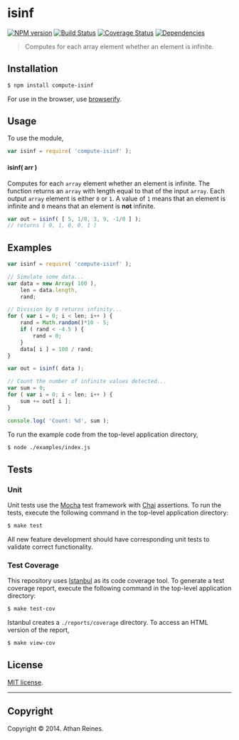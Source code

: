 isinf
===
[![NPM version][npm-image]][npm-url] [![Build Status][travis-image]][travis-url] [![Coverage Status][coveralls-image]][coveralls-url] [![Dependencies][dependencies-image]][dependencies-url]

> Computes for each array element whether an element is infinite.


## Installation

``` bash
$ npm install compute-isinf
```

For use in the browser, use [browserify](https://github.com/substack/node-browserify).


## Usage

To use the module,

``` javascript
var isinf = require( 'compute-isinf' );
```

#### isinf( arr )

Computes for each `array` element whether an element is infinite. The function returns an `array` with length equal to that of the input `array`. Each output `array` element is either `0` or `1`. A value of `1` means that an element is infinite and `0` means that an element is __not__ infinite.

``` javascript
var out = isinf( [ 5, 1/0, 3, 9, -1/0 ] );
// returns [ 0, 1, 0, 0, 1 ]
```


## Examples

``` javascript
var isinf = require( 'compute-isinf' );

// Simulate some data...
var data = new Array( 100 ),
	len = data.length,
	rand;

// Division by 0 returns infinity...
for ( var i = 0; i < len; i++ ) {
	rand = Math.random()*10 - 5;
	if ( rand < -4.5 ) {
		rand = 0;
	}
	data[ i ] = 100 / rand;
}

var out = isinf( data );

// Count the number of infinite values detected...
var sum = 0;
for ( var i = 0; i < len; i++ ) {
	sum += out[ i ];
}

console.log( 'Count: %d', sum );
```

To run the example code from the top-level application directory,

``` bash
$ node ./examples/index.js
```


## Tests

### Unit

Unit tests use the [Mocha](http://mochajs.org/) test framework with [Chai](http://chaijs.com) assertions. To run the tests, execute the following command in the top-level application directory:

``` bash
$ make test
```

All new feature development should have corresponding unit tests to validate correct functionality.


### Test Coverage

This repository uses [Istanbul](https://github.com/gotwarlost/istanbul) as its code coverage tool. To generate a test coverage report, execute the following command in the top-level application directory:

``` bash
$ make test-cov
```

Istanbul creates a `./reports/coverage` directory. To access an HTML version of the report,

``` bash
$ make view-cov
```


## License

[MIT license](http://opensource.org/licenses/MIT). 


---
## Copyright

Copyright &copy; 2014. Athan Reines.


[npm-image]: http://img.shields.io/npm/v/compute-isinf.svg
[npm-url]: https://npmjs.org/package/compute-isinf

[travis-image]: http://img.shields.io/travis/compute-io/isinf/master.svg
[travis-url]: https://travis-ci.org/compute-io/isinf

[coveralls-image]: https://img.shields.io/coveralls/compute-io/isinf/master.svg
[coveralls-url]: https://coveralls.io/r/compute-io/isinf?branch=master

[dependencies-image]: http://img.shields.io/david/compute-io/isinf.svg
[dependencies-url]: https://david-dm.org/compute-io/isinf

[dev-dependencies-image]: http://img.shields.io/david/dev/compute-io/isinf.svg
[dev-dependencies-url]: https://david-dm.org/dev/compute-io/isinf

[github-issues-image]: http://img.shields.io/github/issues/compute-io/isinf.svg
[github-issues-url]: https://github.com/compute-io/isinf/issues
